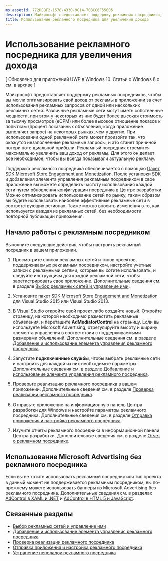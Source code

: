 ```yaml
---
ms.assetid: 772DEBF2-1578-4330-9C14-70BCC6F55005
description: Майкрософт предоставляет поддержку рекламных посредников, чтобы вы могли оптимизировать свой доход от рекламы в приложении за счет использования рекламных запросов от одной или нескольких рекламных сетей.
title: Использование рекламного посредника для увеличения дохода
---
```


#  Использование рекламного посредника для увеличения дохода


\[ Обновлено для приложений UWP в Windows 10. Статьи о Windows 8.x см. в [архиве](http://go.microsoft.com/fwlink/p/?linkid=619132) \]

Майкрософт предоставляет поддержку рекламных посредников, чтобы вы могли оптимизировать свой доход от рекламы в приложении за счет использования рекламных запросов от одной или нескольких рекламных сетей. Различные рекламные сети могут иметь собственные мощности, при этом у некоторых из них будет более высокая стоимость за тысячу просмотров (eCPM) или более высокое отношение показов к попыткам (процент показанных объявлений, когда приложение выполняет запрос) на некоторых рынках, чем у других. При использовании одной рекламной сети может произойти так, что окажутся незаполненные рекламные запросы, и это станет причиной потери потенциальной прибыли. Рекламный посредник стремится максимально увеличить ваш доход от рекламы. Для этого он делает все необходимое, чтобы вы всегда показывали актуальную рекламу.

Поддержка рекламного посредника обеспечивается с помощью [Пакет SDK Microsoft Store Engagement and Monetization](http://aka.ms/store-em-sdk). После установки SDK и добавления элемента управления рекламным посредником в свое приложение вы можете определить частоту использования каждой сети путем обновления конфигурации посредника в Центре разработки. Можно оптимизировать использование сетей по рынку, таким образом вы будете использовать наиболее эффективные рекламные сети в соответствующих регионах. Также можно вносить изменения в то, как используется каждая из рекламных сетей, без необходимости повторной публикации приложения.

## Начало работы с рекламным посредником


Выполните следующие действия, чтобы настроить рекламный посредник в вашем приложении.

1.  Просмотрите список рекламных сетей и типов проектов, поддерживаемых рекламным посредником, настройте учетные записи с рекламными сетями, которые вы хотите использовать, и следуйте инструкциям для каждой рекламной сети, чтобы зарегистрировать свое приложение. Дополнительные сведения см. в разделе [Выбор рекламных сетей и управление ими](select-and-manage-your-ad-networks.md).

2.  Установите [пакет SDK Microsoft Store Engagement and Monetization](http://aka.ms/store-em-sdk) для Visual Studio 2015 или Visual Studio 2013.

3.  В Visual Studio откройте свой проект либо создайте новый. Откройте страницу, на которой необходимо разместить рекламные объявления, и перетащите **AdMediatorControl** на страницу. Если вы используете Microsoft Advertising, отрегулируйте высоту и ширину элемента управления в соответствии с поддерживаемыми размерами объявлений. Дополнительные сведения см. в разделе [Добавление и использование элемента управления рекламного посредника](add-and-use-the-ad-mediator-control.md).

4.  Запустите **подключенные службы**, чтобы выбрать рекламные сети и настроить для каждой из них необходимые параметры. Дополнительные сведения см. в разделе [Добавление и использование элемента управления рекламного посредника](add-and-use-the-ad-mediator-control.md).

5.  Проверьте реализацию рекламного посредника в вашем приложении. Дополнительные сведения см. в разделе [Проверка реализации рекламного посредника](test-your-ad-mediation-implementation.md).

6.  Отправьте приложение на информационную панель Центра разработки для Windows и настройте параметры рекламного посредника. Дополнительные сведения см. в разделе [Отправка приложения и настройка рекламного посредника](submit-your-app-and-configure-ad-mediation.md).

7.  Изучите отчеты рекламного посредника в информационной панели Центра разработки. Дополнительные сведения см. в разделе [Отчет о рекламном посреднике](https://msdn.microsoft.com/library/windows/apps/mt148521).

## Использование Microsoft Advertising без рекламного посредника


Если вы не хотите использовать рекламный посредник или тип проекта в данный момент не поддерживается рекламным посредником, вы по-прежнему можете использовать баннеры из Microsoft Advertising без рекламного посредника. Дополнительные сведения см. в разделах [AdControl в XAML и .NET](https://msdn.microsoft.com/library/mt313186.aspx) и [AdControl в HTML 5 и JavaScript](https://msdn.microsoft.com/library/mt313130.aspx).

## Связанные разделы

* [Выбор рекламных сетей и управление ими](select-and-manage-your-ad-networks.md)
* [Добавление и использование элемента управления рекламного посредника](add-and-use-the-ad-mediator-control.md)
* [Проверка реализации рекламного посредника](test-your-ad-mediation-implementation.md)
* [Отправка приложения и настройка рекламного посредника](submit-your-app-and-configure-ad-mediation.md)
* [Устранение неполадок рекламного посредника](troubleshoot-ad-mediation.md)
 

 


<!--HONumber=Mar16_HO5-->


